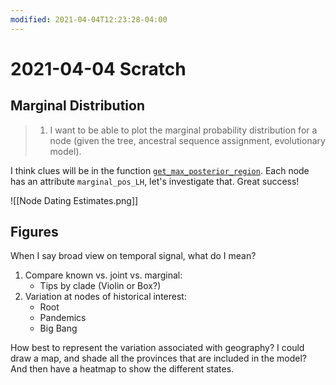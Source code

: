 ```yaml
---
modified: 2021-04-04T12:23:28-04:00
---
```


# 2021-04-04 Scratch

## Marginal Distribution

>1. I want to be able to plot the marginal probability distribution for a node (given the tree, ancestral sequence assignment, evolutionary model).

I think clues will be in the function [```get_max_posterior_region```](https://github.com/neherlab/treetime/blob/f53f678a487ac5efa803bb39386b62260f1195f2/treetime/clock_tree.py#L831). Each node has an attribute ```marginal_pos_LH```, let's investigate that. Great success!

![[Node Dating Estimates.png]]


## Figures

When I say broad view on temporal signal, what do I mean?
1. Compare known vs. joint vs. marginal:
    - Tips by clade (Violin or Box?)
2. Variation at nodes of historical interest:
    - Root
    - Pandemics
    - Big Bang
 
How best to represent the variation associated with geography? I could draw a map, and shade all the provinces that are included in the model? And then have a heatmap to show the different states.